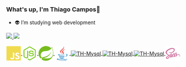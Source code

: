 ### What's up, I'm Thiago Campos👋
- 👽 I’m studying web development
<div>
  <a href="https://github.com/thfields">
  <img height="160em" src="https://github-readme-stats.vercel.app/api?username=thfields&show_icons=true&theme=blue-green&include_all_commits=true&count_private=true"/>
  <img height="160em" src="https://github-readme-stats.vercel.app/api/top-langs/?username=thfields&layout=compact&langs_count=7&theme=blue-green"/>
</div>
<div style="display: inline_block"><br>

  <img align="center" alt="TH-Js" height="40" width="40" src="https://raw.githubusercontent.com/devicons/devicon/master/icons/javascript/javascript-plain.svg">
  <img align="center" alt="TH-HTML" height="40" width="40" src="https://raw.githubusercontent.com/devicons/devicon/master/icons/nodejs/nodejs-original.svg">
  <img align="center" alt="TH-HTML" height="40" width="40" src="https://raw.githubusercontent.com/devicons/devicon/master/icons/spring/spring-original.svg">
  <img align="center" alt="TH-CSS" height="40" width="40" src="https://raw.githubusercontent.com/devicons/devicon/master/icons/java/java-original.svg">
  <img align="center" alt="TH-Mysql" height="40" width="40" src="https://cdn.jsdelivr.net/gh/devicons/devicon/icons/python/python-original.svg">
  <img align="center" alt="TH-Mysql" height="50" width="60" src="https://cdn.jsdelivr.net/gh/devicons/devicon/icons/mysql/mysql-original-wordmark.svg">
  <img align="center" alt="TH-Mysql" height="50" width="70" src="https://upload.wikimedia.org/wikipedia/de/8/8c/Microsoft_SQL_Server_Logo.svg">
  <img align="center" alt="TH-CSS" height="40" width="40" src="https://raw.githubusercontent.com/devicons/devicon/master/icons/sass/sass-original.svg">


